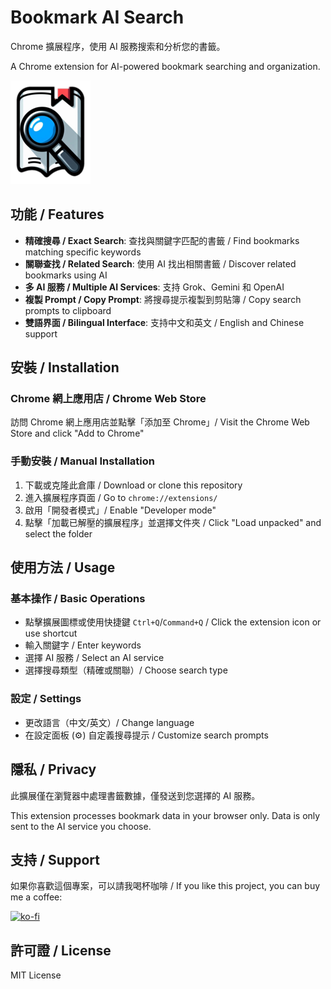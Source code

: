 # Bookmark AI Search

Chrome 擴展程序，使用 AI 服務搜索和分析您的書籤。

A Chrome extension for AI-powered bookmark searching and organization.

![Bookmark AI Search](icon128.png)

## 功能 / Features

- **精確搜尋 / Exact Search**: 查找與關鍵字匹配的書籤 / Find bookmarks matching specific keywords
- **關聯查找 / Related Search**: 使用 AI 找出相關書籤 / Discover related bookmarks using AI
- **多 AI 服務 / Multiple AI Services**: 支持 Grok、Gemini 和 OpenAI
- **複製 Prompt / Copy Prompt**: 將搜尋提示複製到剪貼簿 / Copy search prompts to clipboard
- **雙語界面 / Bilingual Interface**: 支持中文和英文 / English and Chinese support

## 安裝 / Installation

### Chrome 網上應用店 / Chrome Web Store
訪問 Chrome 網上應用店並點擊「添加至 Chrome」/ Visit the Chrome Web Store and click "Add to Chrome"

### 手動安裝 / Manual Installation
1. 下載或克隆此倉庫 / Download or clone this repository
2. 進入擴展程序頁面 / Go to `chrome://extensions/`
3. 啟用「開發者模式」/ Enable "Developer mode"
4. 點擊「加載已解壓的擴展程序」並選擇文件夾 / Click "Load unpacked" and select the folder

## 使用方法 / Usage

### 基本操作 / Basic Operations
- 點擊擴展圖標或使用快捷鍵 `Ctrl+Q`/`Command+Q` / Click the extension icon or use shortcut
- 輸入關鍵字 / Enter keywords
- 選擇 AI 服務 / Select an AI service
- 選擇搜尋類型（精確或關聯）/ Choose search type

### 設定 / Settings
- 更改語言（中文/英文）/ Change language
- 在設定面板 (⚙️) 自定義搜尋提示 / Customize search prompts

## 隱私 / Privacy

此擴展僅在瀏覽器中處理書籤數據，僅發送到您選擇的 AI 服務。

This extension processes bookmark data in your browser only. Data is only sent to the AI service you choose.

## 支持 / Support

如果你喜歡這個專案，可以請我喝杯咖啡 / If you like this project, you can buy me a coffee:

[![ko-fi](https://ko-fi.com/img/githubbutton_sm.svg)](https://ko-fi.com/E1E11CL6UY)

## 許可證 / License

MIT License
